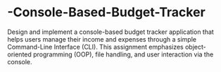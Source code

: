 # -Console-Based-Budget-Tracker
Design and implement a console-based budget tracker application that helps users manage  their income and expenses through a simple Command-Line Interface (CLI). This assignment  emphasizes object-oriented programming (OOP), file handling, and user interaction via the  console.
